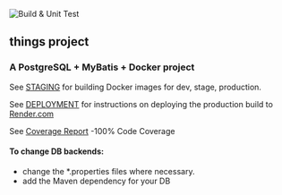 ![Build & Unit Test](https://github.com/randycasburn/actions/workflows/maven.yml/badge.svg)
## things project

### A PostgreSQL + MyBatis + Docker project

See [STAGING](./STAGING.MD) for building Docker images for dev, stage, production.

See [DEPLOYMENT](./DEPLOYMENT.MD) for instructions on deploying the production build to [Render.com](https://render.com)

See [Coverage Report](https://randycasburn.com/things/)  -100% Code Coverage
#### To change DB backends: 
- change the *.properties files where necessary.
- add the Maven dependency for your DB

